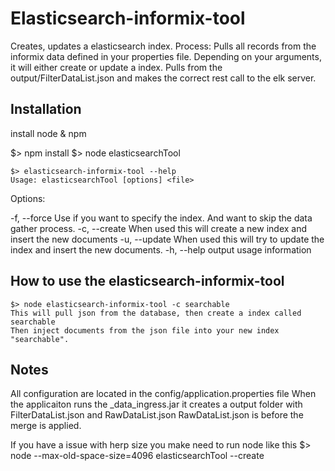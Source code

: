 # Elasticsearch-informix-tool
Creates, updates a elasticsearch index.
Process:
	Pulls all records from the informix data defined in your properties file.
	Depending on your arguments, it will either create or update a index.
	Pulls from the output/FilterDataList.json and makes the correct rest call to the elk server.

## Installation
install node & npm

$> npm install
$> node elasticsearchTool

	$> elasticsearch-informix-tool --help
	Usage: elasticsearchTool [options] <file>

  Options:

  -f, --force  <indexName>  Use if you want to specify the index. And want to skip the data gather process.
  -c, --create <indexName>  When used this will create a new index and insert the new documents
  -u, --update <indexName>  When used this will try to update the index and insert the new documents.
  -h, --help                output usage information


## How to use the elasticsearch-informix-tool
    
    $> node elasticsearch-informix-tool -c searchable
    This will pull json from the database, then create a index called searchable
    Then inject documents from the json file into your new index "searchable".
  
## Notes
All configuration are located in the config/application.properties file
When the applicaiton runs the _data_ingress.jar it creates a output folder with FilterDataList.json and RawDataList.json
RawDataList.json is before the merge is applied.

If you have a issue with herp size you make need to run node like this
$> node --max-old-space-size=4096 elasticsearchTool --create <indexName> 

